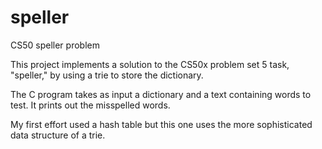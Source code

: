 # speller
CS50 speller problem

This project implements a solution to the CS50x problem set 5 task, "speller," by using
a trie to store the dictionary.

The C program takes as input a dictionary and a text containing words to test. It prints out the misspelled words.

My first effort used a hash table but this one uses the more sophisticated
data structure of a trie.
